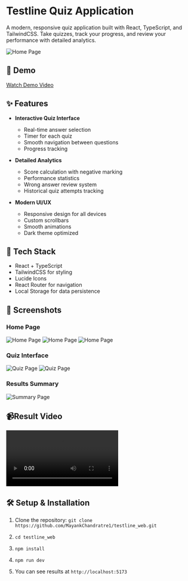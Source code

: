 # Testline Quiz Application

A modern, responsive quiz application built with React, TypeScript, and TailwindCSS. Take quizzes, track your progress, and review your performance with detailed analytics.

![Home Page](./screenshots/home.png)

## 🎥 Demo

[Watch Demo Video](./demo/walkthrough.mp4)

## ✨ Features

- **Interactive Quiz Interface**
  - Real-time answer selection
  - Timer for each quiz
  - Smooth navigation between questions
  - Progress tracking

- **Detailed Analytics**
  - Score calculation with negative marking
  - Performance statistics
  - Wrong answer review system
  - Historical quiz attempts tracking

- **Modern UI/UX**
  - Responsive design for all devices
  - Custom scrollbars
  - Smooth animations
  - Dark theme optimized

## 🚀 Tech Stack

- React + TypeScript
- TailwindCSS for styling
- Lucide Icons
- React Router for navigation
- Local Storage for data persistence

## 📸 Screenshots

### Home Page
![Home Page](./results/home_ds.png)
![Home Page](./results/home_mb.png)
![Home Page](./results/home_mb2.png)

### Quiz Interface
![Quiz Page](./results/quiz_ds.png)
![Quiz Page](./results/quiz_mb.png)

### Results Summary
![Summary Page](./results/summary.png)

## 📹Result Video
![Video](https://github.com/MayankChandratre1/testline_web/blob/main/results/result.mkv)

## 🛠️ Setup & Installation

1. Clone the repository:
`git clone https://github.com/MayankChandratre1/testline_web.git`

2. `cd testline_web`
3. `npm install`
4. `npm run dev`
5. You can see results at `http://localhost:5173`
